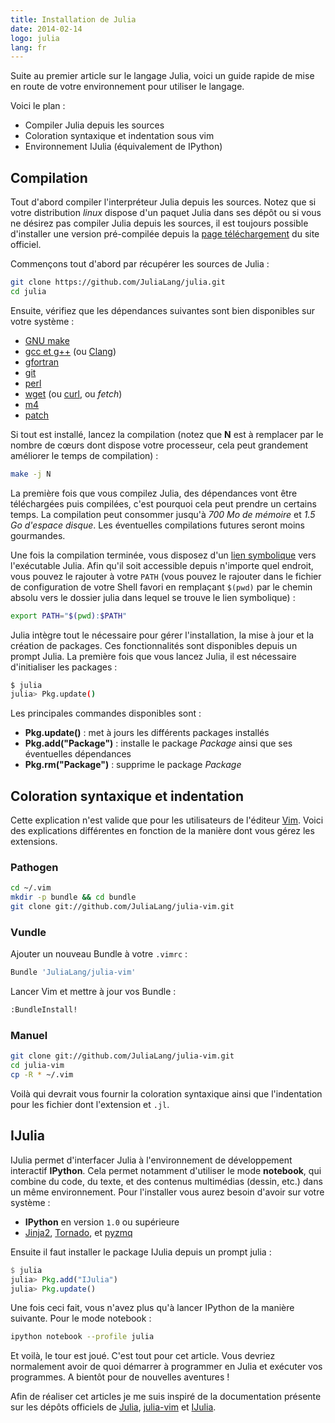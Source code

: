 ```yaml
---
title: Installation de Julia
date: 2014-02-14
logo: julia
lang: fr
---
```



Suite au premier article sur le langage Julia, voici un guide rapide de mise en
route de votre environnement pour utiliser le langage.

Voici le plan :

* Compiler Julia depuis les sources
* Coloration syntaxique et indentation sous vim
* Environnement IJulia (équivalement de IPython)



## Compilation

Tout d'abord compiler l'interpréteur Julia depuis les sources. Notez que si
votre distribution _linux_ dispose d'un paquet Julia dans ses dépôt ou si vous
ne désirez pas compiler Julia depuis les sources, il est toujours possible
d'installer une version pré-compilée depuis la
[page téléchargement](http://julialang.org/downloads/) du site officiel.

Commençons tout d'abord par récupérer les sources de Julia :

```sh
git clone https://github.com/JuliaLang/julia.git
cd julia
```

Ensuite, vérifiez que les dépendances suivantes sont bien disponibles sur votre
système :
* [GNU make](http://www.gnu.org/software/make/)
* [gcc et g++](http://gcc.gnu.org/) (ou [Clang](http://clang.llvm.org/))
* [gfortran](http://gcc.gnu.org/)
* [git](http://git-scm.com/)
* [perl](http://www.perl.org/)
* [wget](http://www.gnu.org/software/wget/) (ou [curl](http://curl.haxx.se/), ou _fetch_)
* [m4](http://www.gnu.org/software/m4/)
* [patch](http://www.gnu.org/software/patch/)

Si tout est installé, lancez la compilation (notez que **N** est à remplacer
par le nombre de cœurs dont dispose votre processeur, cela peut grandement
améliorer le temps de compilation) :

```sh
make -j N
```

La première fois que vous compilez Julia, des dépendances vont être téléchargées
puis compilées, c'est pourquoi cela peut prendre un certains temps. La
compilation peut consommer jusqu'à _700 Mo de mémoire_ et _1.5 Go d'espace
disque_. Les éventuelles compilations futures seront moins gourmandes.

Une fois la compilation terminée, vous disposez d'un
[lien symbolique](http://en.wikipedia.org/wiki/Symbolic_link) vers l'exécutable
Julia. Afin qu'il soit accessible depuis n'importe quel endroit, vous pouvez
le rajouter à votre `PATH` (vous pouvez le rajouter dans le fichier de
configuration de votre Shell favori en remplaçant `$(pwd)` par le chemin
absolu vers le dossier julia dans lequel se trouve le lien symbolique) :

```sh
export PATH="$(pwd):$PATH"
```

Julia intègre tout le nécessaire pour gérer l'installation, la mise à jour
et la création de packages. Ces fonctionnalités sont disponibles depuis un
prompt Julia. La première fois que vous lancez Julia, il est nécessaire
d'initialiser les packages :

```sh
$ julia
julia> Pkg.update()
```

Les principales commandes disponibles sont :

* **Pkg.update()** : met à jours les différents packages installés
* **Pkg.add("Package")** : installe le package _Package_ ainsi que ses éventuelles dépendances
* **Pkg.rm("Package")** : supprime le package _Package_



## Coloration syntaxique et indentation


Cette explication n'est valide que pour les utilisateurs de l'éditeur
[Vim](http://www.vim.org/). Voici des explications différentes en
fonction de la manière dont vous gérez les extensions.

### Pathogen

```sh
cd ~/.vim
mkdir -p bundle && cd bundle
git clone git://github.com/JuliaLang/julia-vim.git
```


### Vundle

Ajouter un nouveau Bundle à votre `.vimrc` :
```sh
Bundle 'JuliaLang/julia-vim'
```

Lancer Vim et mettre à jour vos Bundle :
```sh
:BundleInstall!
```


### Manuel

```sh
git clone git://github.com/JuliaLang/julia-vim.git
cd julia-vim
cp -R * ~/.vim
```

Voilà qui devrait vous fournir la coloration syntaxique ainsi que l'indentation
pour les fichier dont l'extension et `.jl`.



## IJulia

IJulia permet d'interfacer Julia à l'environnement de développement interactif
**IPython**. Cela permet notamment d'utiliser le mode **notebook**, qui combine
du code, du texte, et des contenus multimédias (dessin, etc.) dans un même
environnement. Pour l'installer vous aurez besoin d'avoir sur votre système :

* **IPython** en version `1.0` ou supérieure
* [Jinja2](http://jinja.pocoo.org/docs/), [Tornado](http://www.tornadoweb.org/en/stable/), et [pyzmq](https://github.com/zeromq/pyzmq)

Ensuite il faut installer le package IJulia depuis un prompt julia :

```julia
$ julia
julia> Pkg.add("IJulia")
julia> Pkg.update()
```

Une fois ceci fait, vous n'avez plus qu'à lancer IPython de la manière
suivante. Pour le mode notebook :

```sh
ipython notebook --profile julia
```

Et voilà, le tour est joué. C'est tout pour cet article. Vous devriez
normalement avoir de quoi démarrer à programmer en Julia et exécuter
vos programmes. A bientôt pour de nouvelles aventures !


Afin de réaliser cet articles je me suis inspiré de la documentation présente
sur les dépôts officiels de [Julia](https://github.com/JuliaLang/julia),
[julia-vim](https://github.com/JuliaLang/julia-vim) et
[IJulia](https://github.com/JuliaLang/IJulia.jl).
